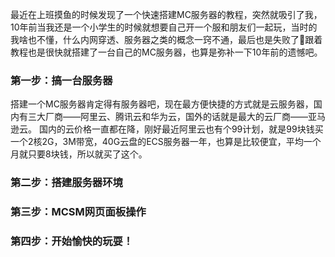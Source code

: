 最近在上班摸鱼的时候发现了一个快速搭建MC服务器的教程，突然就吸引了我，10年前当我还是一个小学生的时候就想要自己开一个服和朋友们一起玩，当时的我啥也不懂，什么内网穿透、服务器之类的概念一窍不通，最后也是失败了🤣跟着教程也是很快就搭建了一台自己的MC服务器，也算是弥补一下10年前的遗憾吧。

### 第一步：搞一台服务器
搭建一个MC服务器肯定得有服务器吧，现在最方便快捷的方式就是云服务器，国内有三大厂商——阿里云、腾讯云和华为云，国外的话就是最大的云厂商——亚马逊云。
国内的云价格一直都在降，刚好最近阿里云也有个99计划，就是99块钱买一个2核2G，3M带宽，40G云盘的ECS服务器一年，也算是比较便宜，平均一个月就只要8块钱，所以就买了这个。

### 第二步：搭建服务器环境


### 第三步：MCSM网页面板操作


### 第四步：开始愉快的玩耍！